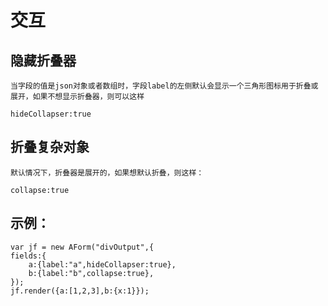 # 交互

## 隐藏折叠器

    当字段的值是json对象或者数组时，字段label的左侧默认会显示一个三角形图标用于折叠或展开，如果不想显示折叠器，则可以这样

    hideCollapser:true

## 折叠复杂对象

    默认情况下，折叠器是展开的，如果想默认折叠，则这样：

    collapse:true



## 示例：

    var jf = new AForm("divOutput",{
    fields:{
        a:{label:"a",hideCollapser:true},
        b:{label:"b",collapse:true},
    });
    jf.render({a:[1,2,3],b:{x:1}});
